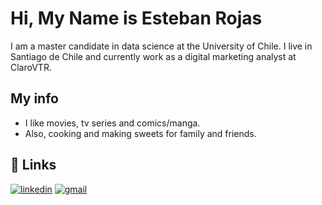# Hi, My Name is Esteban Rojas

I am a master candidate in data science at the University of Chile. I live in Santiago de Chile and currently work as a digital marketing analyst at ClaroVTR.

## My info

* I like movies, tv series and comics/manga.
* Also, cooking and making sweets for family and friends.


## 🔗 Links

[![linkedin](https://img.shields.io/badge/linkedin-0A66C2?style=for-the-badge&logo=linkedin&logoColor=white)](https://www.linkedin.com/in/esteban-rojas-moyano/)
[![gmail](https://img.shields.io/badge/gmail-red?style=for-the-badge&logo=gmail&logoColor=white)](e.rojas.moyano@gmail.com)

